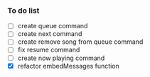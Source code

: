 ### To do list

- [ ] create queue command
- [ ] create next command
- [ ] create remove song from queue command
- [ ] fix resume command
- [ ] create now playing command
- [x] refactor embedMessages function